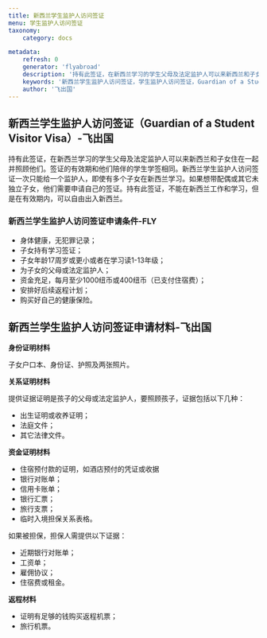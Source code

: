 ```yaml
---
title: 新西兰学生监护人访问签证
menu: 学生监护人访问签证
taxonomy:
    category: docs

metadata:
    refresh: 0
    generator: 'flyabroad'
    description: '持有此签证，在新西兰学习的学生父母及法定监护人可以来新西兰和子女住在一起并照顾他们。签证的有效期和他们陪伴的学生学签相同。新西兰学生监护人访问签证一次只能给一个监护人，即使有多个子女在新西兰学习。如果想带配偶或其它未独立子女，他们需要申请自己的签证。持有此签证，不能在新西兰工作和学习，但是在有效期内，可以自由出入新西兰。'
    keywords: '新西兰学生监护人访问签证，学生监护人访问签证，Guardian of a Student Visitor Visa'
    author: '飞出国'
---
```


## 新西兰学生监护人访问签证（Guardian of a Student Visitor Visa）-飞出国

持有此签证，在新西兰学习的学生父母及法定监护人可以来新西兰和子女住在一起并照顾他们。签证的有效期和他们陪伴的学生学签相同。新西兰学生监护人访问签证一次只能给一个监护人，即使有多个子女在新西兰学习。如果想带配偶或其它未独立子女，他们需要申请自己的签证。持有此签证，不能在新西兰工作和学习，但是在有效期内，可以自由出入新西兰。

### 新西兰学生监护人访问签证申请条件-FLY

* 身体健康，无犯罪记录；
* 子女持有学习签证；
* 子女年龄17周岁或更小或者在学习读1-13年级；
* 为子女的父母或法定监护人；
* 资金充足，每月至少1000纽币或400纽币（已支付住宿费）；
* 安排好后续返程计划；
* 购买好自己的健康保险。

## 新西兰学生监护人访问签证申请材料-飞出国

**身份证明材料**

子女户口本、身份证、护照及两张照片。

**关系证明材料**

提供证据证明是孩子的父母或法定监护人，要照顾孩子，证据包括以下几种：

* 出生证明或收养证明；
* 法庭文件；
* 其它法律文件。

**资金证明材料**

* 住宿预付款的证明，如酒店预付的凭证或收据
* 银行对账单；
* 信用卡账单；
* 银行汇票；
* 旅行支票；
* 临时入境担保关系表格。

如果被担保，担保人需提供以下证据：

* 近期银行对账单；
* 工资单；
* 雇佣协议；
* 住宿费或租金。

**返程材料**

* 证明有足够的钱购买返程机票；
* 旅行机票。



